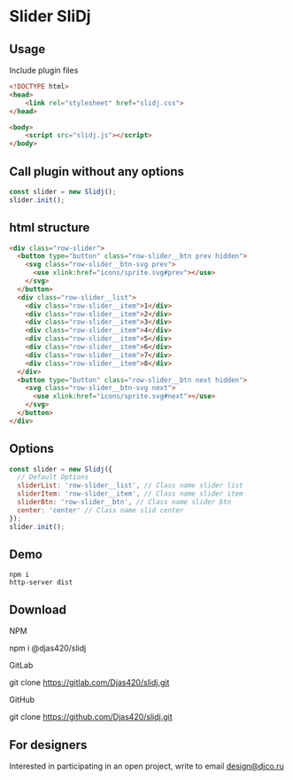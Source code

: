 # Slider SliDj

## Usage

Include plugin files

```html
<!DOCTYPE html>
<head>
    <link rel="stylesheet" href="slidj.css">
</head>

<body>
    <script src="slidj.js"></script>
</body>
```

## Call plugin without any options

```js
const slider = new Slidj();
slider.init();
```

## html structure

```html
<div class="row-slider">
  <button type="button" class="row-slider__btn prev hidden">
    <svg class="row-slider__btn-svg prev">
      <use xlink:href="icons/sprite.svg#prev"></use>
    </svg>
  </button>
  <div class="row-slider__list">
    <div class="row-slider__item">1</div>
    <div class="row-slider__item">2</div>
    <div class="row-slider__item">3</div>
    <div class="row-slider__item">4</div>
    <div class="row-slider__item">5</div>
    <div class="row-slider__item">6</div>
    <div class="row-slider__item">7</div>
    <div class="row-slider__item">8</div>
  </div>
  <button type="button" class="row-slider__btn next hidden">
    <svg class="row-slider__btn-svg next">
      <use xlink:href="icons/sprite.svg#next"></use>
    </svg>
  </button>
</div>
```

## Options

```js
const slider = new Slidj({
  // Default Options
  sliderList: 'row-slider__list', // Class name slider list
  sliderItem: 'row-slider__item', // Class name slider item
  sliderBtn: 'row-slider__btn', // Class name slider btn
  center: 'center' // Class name slid center
});
slider.init();
```

## Demo

```shell
npm i
http-server dist
```

## Download

NPM

npm i @djas420/slidj

GitLab

git clone <https://gitlab.com/Djas420/slidj.git>

GitHub

git clone <https://github.com/Djas420/slidj.git>

## For designers

Interested in participating in an open project, write to email [design@djco.ru](mailto:design@djco.ru)
